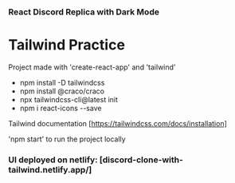 ### React Discord Replica with Dark Mode

# Tailwind Practice

Project made with 'create-react-app' and 'tailwind'

-   npm install -D tailwindcss
-   npm install @craco/craco
-   npx tailwindcss-cli@latest init
-   npm i react-icons --save       

Tailwind documentation [https://tailwindcss.com/docs/installation]

'npm start' to run the project locally 

### UI deployed on netlify: [discord-clone-with-tailwind.netlify.app/]
